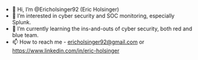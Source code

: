 - 👋 Hi, I’m @Ericholsinger92 (Eric Holsinger)
- 👀 I’m interested in cyber security and SOC monitoring, especially Splunk. 
- 🌱 I’m currently learning the ins-and-outs of cyber security, both red and blue team. 
- 📫 How to reach me - ericholsinger92@gmail.com or https://www.linkedin.com/in/eric-holsinger

<!---
Eholsin92/Eholsin92 is a ✨ special ✨ repository because its `README.md` (this file) appears on your GitHub profile.
You can click the Preview link to take a look at your changes.
--->
